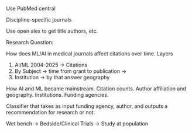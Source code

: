 Use PubMed central

Discipline-specific journals

Use open alex to get title authors, etc.

Research Question:

How does ML/AI in medical journals affect citations over time.
Layers
1. AI/ML 2004-2025 -> Citations
2. By Subject -> time from grant to publication -> 
3. Institution -> by that answer geography

How AI and ML became mainstream. Citation counts. Author affiliation and geography. Institutions. Funding agencies.

Classifier that takes as input funding agency, author, and outputs a recommendation for research or not.

Wet bench -> Bedside/Clinical Trials -> Study at population
